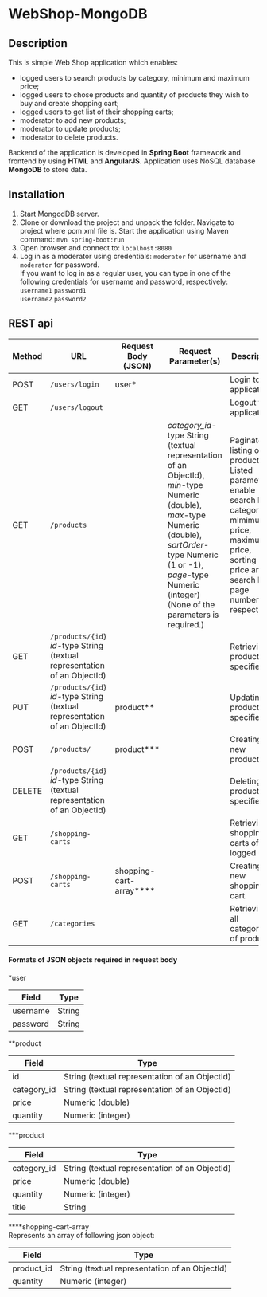 # WebShop-MongoDB
## Description
This is simple Web Shop application which enables: 
- logged users to search products by category, minimum and maximum price;
- logged users to chose products and quantity of products they wish to buy and create shopping cart;
- logged users to get list of their shopping carts;
- moderator to add new products;
- moderator to update products;
- moderator to delete products.  

Backend of the application is developed in **Spring Boot** framework and frontend by using **HTML** and **AngularJS**. Application uses NoSQL database **MongoDB** to store data.
## Installation
1. Start MongodDB server.
2. Clone or download the project and unpack the folder. Navigate to project where pom.xml file is. Start the application using Maven command:
`mvn spring-boot:run`
3. Open browser and connect to: `localhost:8080`
4. Log in as a moderator using credentials: `moderator` for username and `moderator` for password.  
If you want to log in as a regular user, you can type in one of the following credentials for username and password, respectively:  
`username1`  `password1`  
`username2`  `password2`
## REST api
| Method | URL |Request Body (JSON)|Request Parameter(s)| Description | Authority |
|--------|-----|-------------------|--------------------|-------------|-----------|
|POST  |`/users/login`|user*||Login to application.||
|GET  |`/users/logout`|||Logout from application.||
|GET  |`/products`||_category_id_-type String (textual representation of an ObjectId), <br>_min_-type Numeric (double),<br> _max_-type Numeric (double),<br> _sortOrder_-type Numeric (1 or -1), <br>_page_-type Numeric (integer)<br>(None of the parameters is required.)|Paginated listing of all products. Listed parameters enable search by category, mimimum price, maximum price, sorting by price and search by page number respectively.||
|GET  |`/products/{id}`<br> _id_-type String (textual representation of an ObjectId)|||Retrieving product by specified ID.||
|PUT  |`/products/{id}`<br> _id_-type String (textual representation of an ObjectId)|product**||Updating product with specified ID.|moderator|
|POST  |`/products/`|product***||Creating new product.|moderator|
|DELETE  |`/products/{id}`<br> _id_-type String (textual representation of an ObjectId)|||Deleting product with specified ID.|moderator|
|GET  |`/shopping-carts`|||Retrieving shopping carts of logged user.|user|
|POST  |`/shopping-carts`|shopping-cart-array****||Creating new shopping cart.|user|
|GET  |`/categories`|||Retrieving all categories of products.||

#### Formats of JSON objects required in request body
*user 

| Field | Type |
|-------|------|
|username|String|
|password|String|

**product

| Field | Type |
|-------|------|
|id|String (textual representation of an ObjectId)|
|category_id|String (textual representation of an ObjectId)|
|price|Numeric (double)|
|quantity|Numeric (integer)|

***product

| Field | Type |
|-------|------|
|category_id|String (textual representation of an ObjectId)|
|price|Numeric (double)|
|quantity|Numeric (integer)|
|title|String|

****shopping-cart-array  
Represents an array of following json object:

| Field | Type |
|-------|------|
|product_id|String (textual representation of an ObjectId)|
|quantity|Numeric (integer)|

